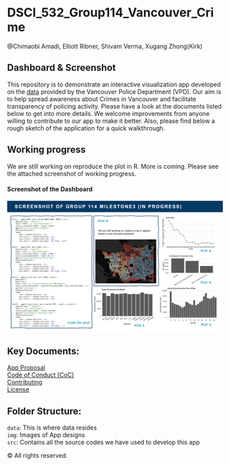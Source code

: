 DSCI_532_Group114_Vancouver_Crime
================
@Chimaobi Amadi, Elliott Ribner, Shivam Verma, Xugang Zhong(Kirk)

## Dashboard & Screenshot
This repository is to demonstrate an interactive visualization app developed on the [data](https://geodash.vpd.ca/opendata/) provided by the Vancouver Police Department (VPD). Our aim is to help spread awareness about Crimes in Vancouver and facilitate transparency of policing activity. Please have a look at the documents listed below to get into more details. We welcome improvements from anyone willing to contribute to our app to make it better. Also, please find below a rough sketch of the application for a quick walkthrough.

## Working progress
We are still working on reproduce the plot in R. More is coming. Please see the attached screenshot of working progress.

#### Screenshot of the Dashboard 
![Working_screenshot](/img/screenshot.png)

## Key Documents:
[App Proposal](https://github.com/UBC-MDS/DSCI_532_Group114_SKEC/blob/master/Proposal.md)  
[Code of Conduct (CoC)](https://github.com/UBC-MDS/DSCI_532_Group114_SKEC/blob/master/CODE_OF_CONDUCT.md)  
[Contributing](https://github.com/UBC-MDS/DSCI_532_Group114_SKEC/blob/master/Contributing.md)    
[License](https://github.com/UBC-MDS/DSCI_532_Group114_SKEC/blob/master/LICENSE)  

## Folder Structure:
`data`: This is where data resides  
`img`: Images of App designs  
`src`: Contains all the source codes we have used to develop this app  




© All rights reserved.

